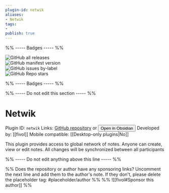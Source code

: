 ```yaml
---
plugin-id: netwik
aliases:
- Netwik
tags: 
- 
publish: true
---
```


%% ----- Badges ----- %%

![GitHub all releases](https://img.shields.io/github/downloads/fivol/netwik-obsidian/total?color=573E7A&logo=github&style=for-the-badge)   
![GitHub manifest version](https://img.shields.io/github/manifest-json/v/fivol/netwik-obsidian?color=573E7A&logo=github&style=for-the-badge)   
![GitHub issues by-label](https://img.shields.io/github/issues/fivol/netwik-obsidian/help%20wanted?color=573E7A&logo=github&style=for-the-badge)   
![GitHub Repo stars](https://img.shields.io/github/stars/fivol/netwik-obsidian?color=573E7A&logo=github&style=for-the-badge)

%% ----- Badges ----- %%

%% ----- Do not edit this section ----- %%

# Netwik

Plugin ID: `netwik`
Links: [GitHub repository](https://github.com/fivol/netwik-obsidian) or [<button id=HH>Open in Obsidian</button>](obsidian://goto-plugin?id=netwik)
Developed by: [[fivol]]
Mobile compatible: [[Desktop-only plugins|No]]

This plugin provides access to global network of notes. Anyone can create, view or edit notes. All changes will be synchronized between all participants

%% ----- Do not edit anything above this line ----- %% 

%% Does the repository or author have any sponsoring links? Uncomment the next line and add them to the author's note. If they don't, please delete the placeholder tag: #placeholder/author %%
%% ![[fivol#Sponsor this author]] %%
